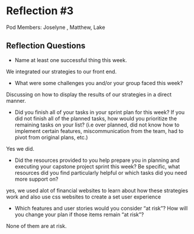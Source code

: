 # Reflection #3

Pod Members: Joselyne , Matthew, Lake 

## Reflection Questions

* Name at least one successful thing this week.

 We integrated our strategies to our front end. 

* What were some challenges you and/or your group faced this week?

Discussing on how to display the results of our strategies in a direct manner. 

* Did you finish all of your tasks in your sprint plan for this week? If you did not finish all of the planned tasks, how would you prioritize the remaining tasks on your list?  (i.e over planned, did not know how to implement certain features, miscommunication from the team, had to pivot from original plans, etc.)

 Yes we did. 

* Did the resources provided to you help prepare you in planning and executing your capstone project sprint this week? Be specific, what resources did you find particularly helpful or which tasks did you need more support on?

 yes, we used alot of financial websites to learn about how these strategies work and also use css websites to create a set user experience 

* Which features and user stories would you consider “at risk”? How will you change your plan if those items remain “at risk”?

None of them are at risk. 
